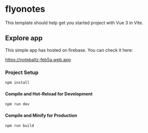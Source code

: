# flyonotes

This template should help get you started project with Vue 3 in Vite.

## Explore app

This simple app has hosted on firebase. You can check it here:

https://noteballz-feb5a.web.app

### Project Setup

```sh
npm install
```

#### Compile and Hot-Reload for Development

```sh
npm run dev
```

#### Compile and Minify for Production

```sh
npm run build
```
